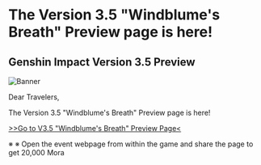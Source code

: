 # The Version 3.5 "Windblume's Breath" Preview page is here!
## Genshin Impact Version 3.5 Preview
![Banner](https://sdk.hoyoverse.com/upload/ann/2023/02/17/2532a94765c17d1067653a61acdc2905_5171630173462923907.jpg)

Dear Travelers,

The Version 3.5 "Windblume's Breath" Preview page is here!

[>>Go to V3.5 "Windblume's Breath" Preview Page<](https://act.hoyoverse.com/ys/event/e20230218preview-z6n9lj/index.html?game_biz=hk4e_global&sign_type=2&auth_appid=e20230218warm&authkey_ver=1&utm_source=ingame&utm_medium=notice)

※ ※ Open the event webpage from within the game and share the page to get 20,000 Mora
